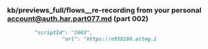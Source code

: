 ### kb/previews_full/flows__re-recording from your personal account@auth.har.part077.md (part 002)

```md
         "scriptId": "2603",
                  "url": "https://n958200.alteg.i
```

```
